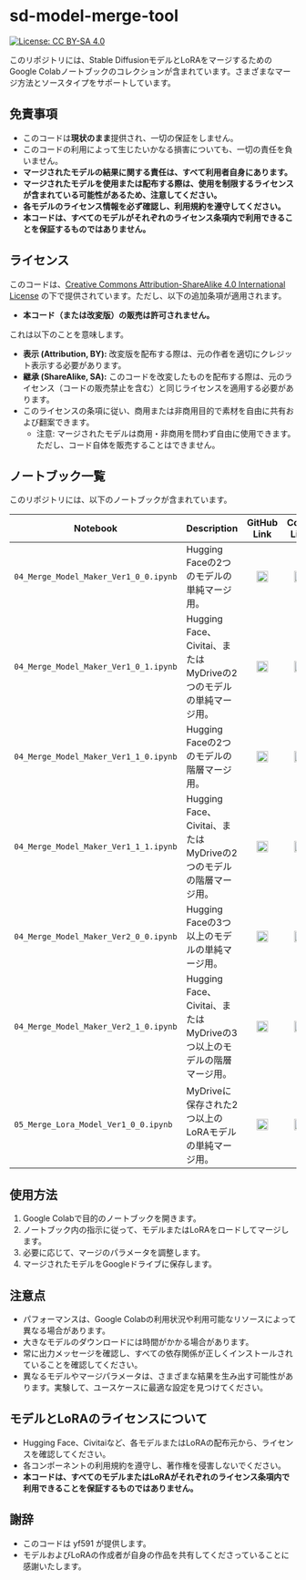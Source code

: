 # sd-model-merge-tool

[![License: CC BY-SA 4.0](https://img.shields.io/badge/License-CC%20BY--SA%204.0-lightgrey.svg)](https://creativecommons.org/licenses/by-sa/4.0/)

このリポジトリには、Stable DiffusionモデルとLoRAをマージするためのGoogle Colabノートブックのコレクションが含まれています。さまざまなマージ方法とソースタイプをサポートしています。

## 免責事項

*   このコードは**現状のまま**提供され、一切の保証をしません。
*   このコードの利用によって生じたいかなる損害についても、一切の責任を負いません。
*   **マージされたモデルの結果に関する責任は、すべて利用者自身にあります。**
*   **マージされたモデルを使用または配布する際は、使用を制限するライセンスが含まれている可能性があるため、注意してください。**
*   **各モデルのライセンス情報を必ず確認し、利用規約を遵守してください。**
*   **本コードは、すべてのモデルがそれぞれのライセンス条項内で利用できることを保証するものではありません。**

## ライセンス

このコードは、[Creative Commons Attribution-ShareAlike 4.0 International License](https://creativecommons.org/licenses/by-sa/4.0/) の下で提供されています。ただし、以下の追加条項が適用されます。

*   **本コード（または改変版）の販売は許可されません。**

これは以下のことを意味します。

*   **表示 (Attribution, BY):**  改変版を配布する際は、元の作者を適切にクレジット表示する必要があります。
*   **継承 (ShareAlike, SA):**  このコードを改変したものを配布する際は、元のライセンス（コードの販売禁止を含む）と同じライセンスを適用する必要があります。
*   このライセンスの条項に従い、商用または非商用目的で素材を自由に共有および翻案できます。
    * 注意: マージされたモデルは商用・非商用を問わず自由に使用できます。ただし、コード自体を販売することはできません。

## ノートブック一覧

このリポジトリには、以下のノートブックが含まれています。

| Notebook                                          | Description                                                                                                | <div style="text-align: center;">GitHub Link</div>                                                                                                                              | <div style="text-align: center;">Colab Link</div>                                                                                                                                |
| ------------------------------------------------- | ---------------------------------------------------------------------------------------------------------- | ------------------------------------------------------------------------------------------------------------------------------------------------- | ------------------------------------------------------------------------------------------------------------------------------------------------- |
| `04_Merge_Model_Maker_Ver1_0_0.ipynb`           | Hugging Faceの2つのモデルの単純マージ用。                                                        | <div style="text-align: center;">[<img src="https://github.githubassets.com/images/modules/logos_page/GitHub-Mark.png" width="20" height="20" alt="GitHub" />](https://github.com/yf591/sd-model-merge-tool/blob/main/04_Merge_Model_Maker_Ver1_0_0.ipynb)</div> | <div style="text-align: center;">[<img src="https://colab.research.google.com/img/colab_favicon_256px.png" width="20" height="20" alt="Colab" />](https://colab.research.google.com/github/yf591/sd-model-merge-tool/blob/main/04_Merge_Model_Maker_Ver1_0_0.ipynb)</div> |
| `04_Merge_Model_Maker_Ver1_0_1.ipynb`           | Hugging Face、Civitai、またはMyDriveの2つのモデルの単純マージ用。                                | <div style="text-align: center;">[<img src="https://github.githubassets.com/images/modules/logos_page/GitHub-Mark.png" width="20" height="20" alt="GitHub" />](https://github.com/yf591/sd-model-merge-tool/blob/main/04_Merge_Model_Maker_Ver1_0_1.ipynb)</div>  | <div style="text-align: center;">[<img src="https://colab.research.google.com/img/colab_favicon_256px.png" width="20" height="20" alt="Colab" />](https://colab.research.google.com/github/yf591/sd-model-merge-tool/blob/main/04_Merge_Model_Maker_Ver1_0_1.ipynb)</div> |
| `04_Merge_Model_Maker_Ver1_1_0.ipynb`           | Hugging Faceの2つのモデルの階層マージ用。                                                         | <div style="text-align: center;">[<img src="https://github.githubassets.com/images/modules/logos_page/GitHub-Mark.png" width="20" height="20" alt="GitHub" />](https://github.com/yf591/sd-model-merge-tool/blob/main/04_Merge_Model_Maker_Ver1_1_0.ipynb)</div>  |  <div style="text-align: center;">[<img src="https://colab.research.google.com/img/colab_favicon_256px.png" width="20" height="20" alt="Colab" />](https://colab.research.google.com/github/yf591/sd-model-merge-tool/blob/main/04_Merge_Model_Maker_Ver1_1_0.ipynb)</div> |
| `04_Merge_Model_Maker_Ver1_1_1.ipynb`           | Hugging Face、Civitai、またはMyDriveの2つのモデルの階層マージ用。                                | <div style="text-align: center;">[<img src="https://github.githubassets.com/images/modules/logos_page/GitHub-Mark.png" width="20" height="20" alt="GitHub" />](https://github.com/yf591/sd-model-merge-tool/blob/main/04_Merge_Model_Maker_Ver1_1_1.ipynb)</div>  |  <div style="text-align: center;">[<img src="https://colab.research.google.com/img/colab_favicon_256px.png" width="20" height="20" alt="Colab" />](https://colab.research.google.com/github/yf591/sd-model-merge-tool/blob/main/04_Merge_Model_Maker_Ver1_1_1.ipynb)</div> |
| `04_Merge_Model_Maker_Ver2_0_0.ipynb`           | Hugging Faceの3つ以上のモデルの単純マージ用。                                                       |  <div style="text-align: center;">[<img src="https://github.githubassets.com/images/modules/logos_page/GitHub-Mark.png" width="20" height="20" alt="GitHub" />](https://github.com/yf591/sd-model-merge-tool/blob/main/04_Merge_Model_Maker_Ver2_0_0.ipynb)</div>  |  <div style="text-align: center;">[<img src="https://colab.research.google.com/img/colab_favicon_256px.png" width="20" height="20" alt="Colab" />](https://colab.research.google.com/github/yf591/sd-model-merge-tool/blob/main/04_Merge_Model_Maker_Ver2_0_0.ipynb)</div>  |
| `04_Merge_Model_Maker_Ver2_1_0.ipynb`           | Hugging Face、Civitai、またはMyDriveの3つ以上のモデルの階層マージ用。                                 |  <div style="text-align: center;">[<img src="https://github.githubassets.com/images/modules/logos_page/GitHub-Mark.png" width="20" height="20" alt="GitHub" />](https://github.com/yf591/sd-model-merge-tool/blob/main/04_Merge_Model_Maker_Ver2_1_0.ipynb)</div>  |  <div style="text-align: center;">[<img src="https://colab.research.google.com/img/colab_favicon_256px.png" width="20" height="20" alt="Colab" />](https://colab.research.google.com/github/yf591/sd-model-merge-tool/blob/main/04_Merge_Model_Maker_Ver2_1_0.ipynb)</div>  |
| `05_Merge_Lora_Model_Ver1_0_0.ipynb`            | MyDriveに保存された2つ以上のLoRAモデルの単純マージ用。                                                            |  <div style="text-align: center;">[<img src="https://github.githubassets.com/images/modules/logos_page/GitHub-Mark.png" width="20" height="20" alt="GitHub" />](https://github.com/yf591/sd-model-merge-tool/blob/main/05_Merge_Lora_Model_Ver1_0_0.ipynb)</div>   |  <div style="text-align: center;">[<img src="https://colab.research.google.com/img/colab_favicon_256px.png" width="20" height="20" alt="Colab" />](https://colab.research.google.com/github/yf591/sd-model-merge-tool/blob/main/05_Merge_Lora_Model_Ver1_0_0.ipynb)</div>  |


## 使用方法

1.  Google Colabで目的のノートブックを開きます。
2.  ノートブック内の指示に従って、モデルまたはLoRAをロードしてマージします。
3.  必要に応じて、マージのパラメータを調整します。
4.  マージされたモデルをGoogleドライブに保存します。

## 注意点

*   パフォーマンスは、Google Colabの利用状況や利用可能なリソースによって異なる場合があります。
*   大きなモデルのダウンロードには時間がかかる場合があります。
*   常に出力メッセージを確認し、すべての依存関係が正しくインストールされていることを確認してください。
*   異なるモデルやマージパラメータは、さまざまな結果を生み出す可能性があります。実験して、ユースケースに最適な設定を見つけてください。

## モデルとLoRAのライセンスについて

*   Hugging Face、Civitaiなど、各モデルまたはLoRAの配布元から、ライセンスを確認してください。
*   各コンポーネントの利用規約を遵守し、著作権を侵害しないでください。
*   **本コードは、すべてのモデルまたはLoRAがそれぞれのライセンス条項内で利用できることを保証するものではありません。**

## 謝辞

*   このコードは yf591 が提供します。
*   モデルおよびLoRAの作成者が自身の作品を共有してくださっていることに感謝いたします。
